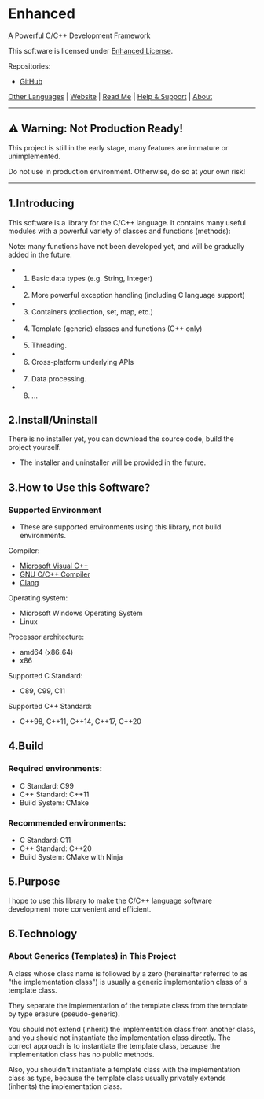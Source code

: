 # Enhanced

A Powerful C/C++ Development Framework

This software is licensed under [Enhanced License](LICENSE).

Repositories:
- [GitHub](http://github.com/any-possible/Enhanced)

[Other Languages](docs/README.Languages.md) | [Website](http://any-possible.github.io/enhanced-website) | [Read Me](README.md) | [Help & Support](docs/en-US/Help-Support.md) | [About](docs/en-US/About.md)

---

## ⚠ Warning: Not Production Ready!
This project is still in the early stage, many features are immature or unimplemented.

Do not use in production environment. Otherwise, do so at your own risk!

---

## 1.Introducing
This software is a library for the C/C++ language.
It contains many useful modules with a powerful variety of classes and functions (methods):

Note: many functions have not been developed yet, and will be gradually added in the future.

- 1. Basic data types (e.g. String, Integer)
- 2. More powerful exception handling (including C language support)
- 3. Containers (collection, set, map, etc.)
- 4. Template (generic) classes and functions (C++ only)
- 5. Threading.
- 6. Cross-platform underlying APIs
- 7. Data processing.
- 8. ...

## 2.Install/Uninstall
There is no installer yet, you can download the source code, build the project yourself.
* The installer and uninstaller will be provided in the future.

## 3.How to Use this Software?

### Supported Environment

* These are supported environments using this library, not build environments.

Compiler:
- [Microsoft Visual C++](http://visualstudio.microsoft.com/vs/features/cplusplus/)
- [GNU C/C++ Compiler](http://gcc.gnu.org/)
- [Clang](http://clang.llvm.org/)

Operating system:
- Microsoft Windows Operating System
- Linux

Processor architecture:
- amd64 (x86_64)
- x86

Supported C Standard:
- C89, C99, C11

Supported C++ Standard:
- C++98, C++11, C++14, C++17, C++20

## 4.Build

### Required environments:
- C Standard: C99
- C++ Standard: C++11
- Build System: CMake

### Recommended environments:
- C Standard: C11
- C++ Standard: C++20
- Build System: CMake with Ninja

## 5.Purpose

I hope to use this library to make the C/C++ language software development more convenient and efficient.

## 6.Technology

### About Generics (Templates) in This Project
A class whose class name is followed by a zero (hereinafter referred to as "the implementation class") is usually a generic implementation class of a template class.

They separate the implementation of the template class from the template by type erasure (pseudo-generic).

You should not extend (inherit) the implementation class from another class, and you should not instantiate the implementation class directly.
The correct approach is to instantiate the template class, because the implementation class has no public methods.

Also, you shouldn't instantiate a template class with the implementation class as type, because the template class usually privately extends (inherits) the implementation class.
